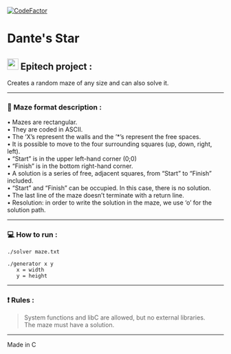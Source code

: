 [![CodeFactor](https://www.codefactor.io/repository/github/arthurboucard/dante_star/badge)](https://www.codefactor.io/repository/github/arthurboucard/dante_star)

# Dante's Star

## <img width="26px" src="https://newsroom.ionis-group.com/wp-content/uploads/2018/12/epitech-logo-signature-quadri.png"/> Epitech project :

Creates a random maze of any size and can also solve it.

---

### :pencil: Maze format description :
• Mazes are rectangular.
<br>
• They are coded in ASCII.
<br>
• The ‘X’s represent the walls and the ’*’s represent the free spaces.
<br>
• It is possible to move to the four surrounding squares (up, down, right, left).
<br>
• “Start” is in the upper left-hand corner (0;0)
<br>
• “Finish” is in the bottom right-hand corner.
<br>
• A solution is a series of free, adjacent squares, from “Start” to “Finish” included.
<br>
• “Start” and “Finish” can be occupied. In this case, there is no solution.
<br>
• The last line of the maze doesn’t terminate with a return line.
<br>
• Resolution: in order to write the solution in the maze, we use ‘o’ for the solution path.

---

### :computer: How to run :
```
./solver maze.txt

./generator x y
   x = width
   y = height
```

---

### :exclamation: Rules :
> System functions and libC are allowed, but no external libraries. <br>
> The maze must have a solution.

---

Made in C
